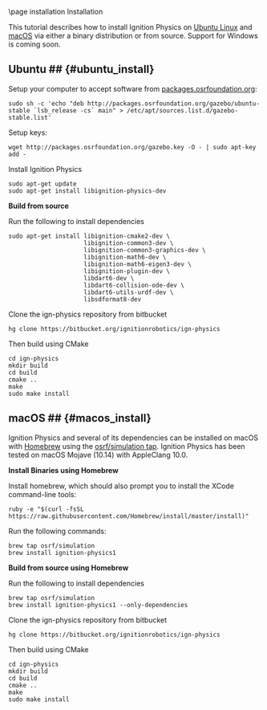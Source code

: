 \page installation Installation

This tutorial describes how to install Ignition Physics on [Ubuntu Linux](#ubuntu_install) and [macOS](#macos_install) via either a binary distribution or from source. Support for Windows is coming soon.


## Ubuntu ## {#ubuntu_install}


Setup your computer to accept software from
[packages.osrfoundation.org](http://packages.osrfoundation.org):

```{.sh}
sudo sh -c 'echo "deb http://packages.osrfoundation.org/gazebo/ubuntu-stable `lsb_release -cs` main" > /etc/apt/sources.list.d/gazebo-stable.list'
```

Setup keys:

```{.sh}
wget http://packages.osrfoundation.org/gazebo.key -O - | sudo apt-key add -
```

Install Ignition Physics

```{.sh}
sudo apt-get update
sudo apt-get install libignition-physics-dev
```

**Build from source**

Run the following to install dependencies
```{.sh}
sudo apt-get install libignition-cmake2-dev \
                     libignition-common3-dev \
                     libignition-common3-graphics-dev \
                     libignition-math6-dev \
                     libignition-math6-eigen3-dev \
                     libignition-plugin-dev \
                     libdart6-dev \
                     libdart6-collision-ode-dev \
                     libdart6-utils-urdf-dev \
                     libsdformat8-dev
```

Clone the ign-physics repository from bitbucket
```{.sh}
hg clone https://bitbucket.org/ignitionrobotics/ign-physics
```

Then build using CMake
```{.sh}
cd ign-physics
mkdir build
cd build
cmake ..
make
sudo make install
```

## macOS ## {#macos_install}

Ignition Physics and several of its dependencies can be installed on macOS
with [Homebrew](http://brew.sh/) using the [osrf/simulation
tap](https://github.com/osrf/homebrew-simulation). Ignition Physics has
been tested on macOS Mojave (10.14) with AppleClang 10.0.

**Install Binaries using Homebrew**

Install homebrew, which should also prompt you to install the XCode
command-line tools:

```{.sh}
ruby -e "$(curl -fsSL https://raw.githubusercontent.com/Homebrew/install/master/install)"
```

Run the following commands:

```{.sh}
brew tap osrf/simulation
brew install ignition-physics1
```

**Build from source using Homebrew**

Run the following to install dependencies
```{.sh}
brew tap osrf/simulation
brew install ignition-physics1 --only-dependencies
```

Clone the ign-physics repository from bitbucket
```{.sh}
hg clone https://bitbucket.org/ignitionrobotics/ign-physics
```

Then build using CMake
```{.sh}
cd ign-physics
mkdir build
cd build
cmake ..
make
sudo make install
```
